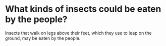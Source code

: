 # What kinds of insects could be eaten by the people?

Insects that walk on legs above their feet, which they use to leap on the ground, may be eaten by the people.

